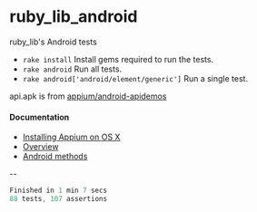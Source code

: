 ruby_lib_android
=====================

ruby_lib's Android tests

- `rake install` Install gems required to run the tests.
- `rake android` Run all tests.
- `rake android['android/element/generic']` Run a single test.

api.apk is from [appium/android-apidemos](https://github.com/appium/android-apidemos)

#### Documentation

- [Installing Appium on OS X](https://github.com/appium/ruby_console/blob/master/osx.md)
- [Overview](https://github.com/appium/ruby_lib/blob/master/docs/docs.md) 
- [Android methods](https://github.com/appium/ruby_lib/blob/master/docs/android_docs.md)

--

```java
Finished in 1 min 7 secs
88 tests, 107 assertions
```
